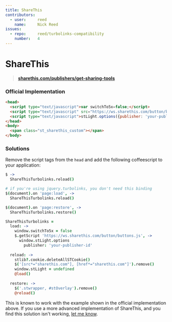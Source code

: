 ```yaml
---
title: ShareThis
contributors:
  - user:     reed
    name:     Nick Reed
issues:
  - repo:     reed/turbolinks-compatibility
    number:   4
---
```


# ShareThis

> **[sharethis.com/publishers/get-sharing-tools](http://sharethis.com/publishers/get-sharing-tools)**

### Official Implementation

```html
<head>
  <script type="text/javascript">var switchTo5x=false;</script>
  <script type="text/javascript" src="https://ws.sharethis.com/button/button.js"></script>
  <script type="text/javascript">stLight.options({publisher: 'your-publisher-id'});</script>
</head>
<body>
  <span class="st_sharethis_custom"></span>
</body>
```

### Solutions

Remove the script tags from the `head` and add the following coffeescript to your application:

```coffeescript
$ ->
  ShareThisTurbolinks.reload()

# if you're using jquery.turbolinks, you don't need this binding  
$(document).on 'page:load', ->
  ShareThisTurbolinks.reload()

$(document).on 'page:restore', ->
  ShareThisTurbolinks.restore()

ShareThisTurbolinks =
  load: ->
    window.switchTo5x = false
    $.getScript 'https://ws.sharethis.com/button/buttons.js', ->
      window.stLight.options
        publisher: 'your-publisher-id'
  
  reload: ->
    stlib?.cookie.deleteAllSTCookie()
    $('[src*="sharethis.com"], [href*="sharethis.com"]').remove()
    window.stLight = undefined
    @load()
  
  restore: ->
    $('.stwrapper, #stOverlay').remove()
    @reload()
```

This is known to work with the example shown in the official implementation above.  If you use a more advanced implementation of ShareThis, and you find this solution isn't working, [let me know](https://github.com/reed/turbolinks-compatibility/issues).
